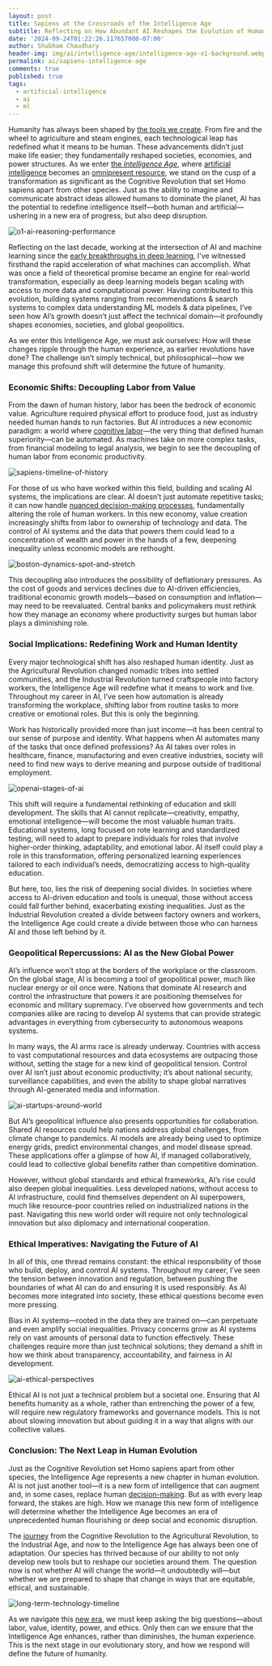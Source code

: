 ```yaml
---
layout: post
title: Sapiens at the Crossroads of the Intelligence Age
subtitle: Reflecting on How Abundant AI Reshapes the Evolution of Human Intelligence, Economic Systems, and Global Power
date: '2024-09-24T01:22:26.117657000-07:00'
author: Shubham Chaudhary
header-img: img/ai/intelligence-age/intelligence-age-o1-background.webp
permalink: ai/sapiens-intelligence-age
comments: true
published: true
tags:
  - artificial-intelligence
  - ai
  - ml
---
```



Humanity has always been shaped by [the tools we create](https://www.britannica.com/story/history-of-technology-timeline). From fire and the wheel to agriculture and steam engines, each technological leap has redefined what it means to be human. These advancements didn’t just make life easier; they fundamentally reshaped societies, economies, and power structures. As we enter [the *Intelligence Age*](https://ia.samaltman.com), where [artificial intelligence](https://www.britannica.com/science/history-of-artificial-intelligence) becomes an [omnipresent resource](https://x.com/sama/status/1813984333352649087), we stand on the cusp of a transformation as significant as the Cognitive Revolution that set Homo sapiens apart from other species. Just as the ability to imagine and communicate abstract ideas allowed humans to dominate the planet, AI has the potential to redefine intelligence itself—both human and artificial—ushering in a new era of progress, but also deep disruption.

![o1-ai-reasoning-performance]({{site.baseurl}}/img/ai/intelligence-age/o1-ai-reasoning-performance.webp)

Reflecting on the last decade, working at the intersection of AI and machine learning since the [early breakthroughs in deep learning](https://www.britannica.com/technology/neural-network), I've witnessed firsthand the rapid acceleration of what machines can accomplish. What was once a field of theoretical promise became an engine for real-world transformation, especially as deep learning models began scaling with access to more data and computational power. Having contributed to this evolution, building systems ranging from recommendations & search systems to complex data understanding ML models & data pipelines, I’ve seen how AI’s growth doesn’t just affect the technical domain—it profoundly shapes economies, societies, and global geopolitics.

As we enter this Intelligence Age, we must ask ourselves: How will these changes ripple through the human experience, as earlier revolutions have done? The challenge isn’t simply technical, but philosophical—how we manage this profound shift will determine the future of humanity.

### Economic Shifts: Decoupling Labor from Value

From the dawn of human history, labor has been the bedrock of economic value. Agriculture required physical effort to produce food, just as industry needed human hands to run factories. But AI introduces a new economic paradigm: a world where [cognitive labor](https://openai.com/index/learning-to-reason-with-llms/)—the very thing that defined human superiority—can be automated. As machines take on more complex tasks, from financial modeling to legal analysis, we begin to see the decoupling of human labor from economic productivity.

![sapiens-timeline-of-history]({{site.baseurl}}/img/ai/intelligence-age/sapiens-timeline-of-history.jpg)

For those of us who have worked within this field, building and scaling AI systems, the implications are clear. AI doesn’t just automate repetitive tasks; it can now handle [nuanced decision-making processes](https://openai.com/index/openai-o1-system-card/), fundamentally altering the role of human workers. In this new economy, value creation increasingly shifts from labor to ownership of technology and data. The control of AI systems and the data that powers them could lead to a concentration of wealth and power in the hands of a few, deepening inequality unless economic models are rethought.

![boston-dynamics-spot-and-stretch]({{site.baseurl}}/img/ai/intelligence-age/boston-dynamics-spot-and-stretch.webp)

This decoupling also introduces the possibility of deflationary pressures. As the cost of goods and services declines due to AI-driven efficiencies, traditional economic growth models—based on consumption and inflation—may need to be reevaluated. Central banks and policymakers must rethink how they manage an economy where productivity surges but human labor plays a diminishing role.

### Social Implications: Redefining Work and Human Identity

Every major technological shift has also reshaped human identity. Just as the Agricultural Revolution changed nomadic tribes into settled communities, and the Industrial Revolution turned craftspeople into factory workers, the Intelligence Age will redefine what it means to work and live. Throughout my career in AI, I’ve seen how automation is already transforming the workplace, shifting labor from routine tasks to more creative or emotional roles. But this is only the beginning.

Work has historically provided more than just income—it has been central to our sense of purpose and identity. What happens when AI automates many of the tasks that once defined professions? As AI takes over roles in healthcare, finance, manufacturing and even creative industries, society will need to find new ways to derive meaning and purpose outside of traditional employment.

![openai-stages-of-ai]({{site.baseurl}}/img/ai/intelligence-age/openai-stages-of-ai.webp)

This shift will require a fundamental rethinking of education and skill development. The skills that AI cannot replicate—creativity, empathy, emotional intelligence—will become the most valuable human traits. Educational systems, long focused on rote learning and standardized testing, will need to adapt to prepare individuals for roles that involve higher-order thinking, adaptability, and emotional labor. AI itself could play a role in this transformation, offering personalized learning experiences tailored to each individual’s needs, democratizing access to high-quality education.

But here, too, lies the risk of deepening social divides. In societies where access to AI-driven education and tools is unequal, those without access could fall further behind, exacerbating existing inequalities. Just as the Industrial Revolution created a divide between factory owners and workers, the Intelligence Age could create a divide between those who can harness AI and those left behind by it.

### Geopolitical Repercussions: AI as the New Global Power

AI’s influence won’t stop at the borders of the workplace or the classroom. On the global stage, AI is becoming a tool of geopolitical power, much like nuclear energy or oil once were. Nations that dominate AI research and control the infrastructure that powers it are positioning themselves for economic and military supremacy. I’ve observed how governments and tech companies alike are racing to develop AI systems that can provide strategic advantages in everything from cybersecurity to autonomous weapons systems.

In many ways, the AI arms race is already underway. Countries with access to vast computational resources and data ecosystems are outpacing those without, setting the stage for a new kind of geopolitical tension. Control over AI isn’t just about economic productivity; it’s about national security, surveillance capabilities, and even the ability to shape global narratives through AI-generated media and information.

![ai-startups-around-world]({{site.baseurl}}/img/ai/intelligence-age/ai-startups-around-world.webp)


But AI’s geopolitical influence also presents opportunities for collaboration. Shared AI resources could help nations address global challenges, from climate change to pandemics. AI models are already being used to optimize energy grids, predict environmental changes, and model disease spread. These applications offer a glimpse of how AI, if managed collaboratively, could lead to collective global benefits rather than competitive domination.

However, without global standards and ethical frameworks, AI’s rise could also deepen global inequalities. Less developed nations, without access to AI infrastructure, could find themselves dependent on AI superpowers, much like resource-poor countries relied on industrialized nations in the past. Navigating this new world order will require not only technological innovation but also diplomacy and international cooperation.

### Ethical Imperatives: Navigating the Future of AI

In all of this, one thread remains constant: the ethical responsibility of those who build, deploy, and control AI systems. Throughout my career, I’ve seen the tension between innovation and regulation, between pushing the boundaries of what AI can do and ensuring it is used responsibly. As AI becomes more integrated into society, these ethical questions become even more pressing.

Bias in AI systems—rooted in the data they are trained on—can perpetuate and even amplify social inequalities. Privacy concerns grow as AI systems rely on vast amounts of personal data to function effectively. These challenges require more than just technical solutions; they demand a shift in how we think about transparency, accountability, and fairness in AI development.

![ai-ethical-perspectives]({{site.baseurl}}/img/ai/intelligence-age/ai-ethical-perspectives.webp)

Ethical AI is not just a technical problem but a societal one. Ensuring that AI benefits humanity as a whole, rather than entrenching the power of a few, will require new regulatory frameworks and governance models. This is not about slowing innovation but about guiding it in a way that aligns with our collective values.

### Conclusion: The Next Leap in Human Evolution

Just as the Cognitive Revolution set Homo sapiens apart from other species, the Intelligence Age represents a new chapter in human evolution. AI is not just another tool—it is a new form of intelligence that can augment and, in some cases, replace human [decision-making](https://openai.com/index/introducing-openai-o1-preview/). But as with every leap forward, the stakes are high. How we manage this new form of intelligence will determine whether the Intelligence Age becomes an era of unprecedented human flourishing or deep social and economic disruption.

The [journey](https://ourworldindata.org/technology-long-run) from the Cognitive Revolution to the Agricultural Revolution, to the Industrial Age, and now to the Intelligence Age has always been one of adaptation. Our species has thrived because of our ability to not only develop new tools but to reshape our societies around them. The question now is not whether AI will change the world—it undoubtedly will—but whether we are prepared to shape that change in ways that are equitable, ethical, and sustainable.

![long-term-technology-timeline]({{site.baseurl}}/img/ai/intelligence-age/long-term-technology-timeline.webp)

As we navigate this [new era](https://openai.com/index/gpt-4o-mini-advancing-cost-efficient-intelligence/), we must keep asking the big questions—about labor, value, identity, power, and ethics. Only then can we ensure that the Intelligence Age enhances, rather than diminishes, the human experience. This is the next stage in our evolutionary story, and how we respond will define the future of humanity.
